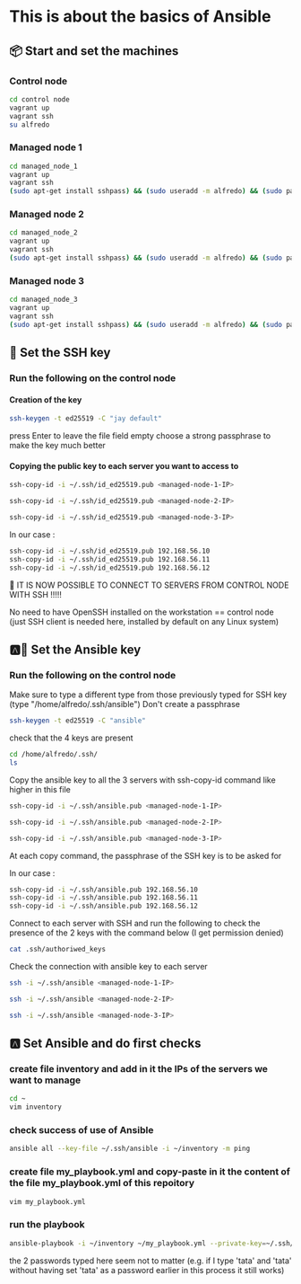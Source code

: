 # This is about the basics of Ansible

## 📦 Start and set the machines

### Control node

```bash
cd control node
vagrant up
vagrant ssh
su alfredo
```

### Managed node 1

```bash
cd managed_node_1
vagrant up
vagrant ssh
(sudo apt-get install sshpass) && (sudo useradd -m alfredo) && (sudo passwd alfredo) && (sudo usermod -aG sudo alfredo)
```

### Managed node 2

```bash
cd managed_node_2
vagrant up
vagrant ssh
(sudo apt-get install sshpass) && (sudo useradd -m alfredo) && (sudo passwd alfredo) && (sudo usermod -aG sudo alfredo)
```

### Managed node 3

```bash
cd managed_node_3
vagrant up
vagrant ssh
(sudo apt-get install sshpass) && (sudo useradd -m alfredo) && (sudo passwd alfredo) && (sudo usermod -aG sudo alfredo)
```
## 🔑 Set the SSH key

### Run the following on the control node

#### Creation of the key

```bash
ssh-keygen -t ed25519 -C "jay default"
```
press Enter to leave the file field empty
choose a strong passphrase to make the key much better


#### Copying the public key to each server you want to access to

```bash
ssh-copy-id -i ~/.ssh/id_ed25519.pub <managed-node-1-IP>
```

```bash
ssh-copy-id -i ~/.ssh/id_ed25519.pub <managed-node-2-IP>
```

```bash
ssh-copy-id -i ~/.ssh/id_ed25519.pub <managed-node-3-IP>
```

In our case :
```bash
ssh-copy-id -i ~/.ssh/id_ed25519.pub 192.168.56.10
ssh-copy-id -i ~/.ssh/id_ed25519.pub 192.168.56.11
ssh-copy-id -i ~/.ssh/id_ed25519.pub 192.168.56.12
```


🥳 IT IS NOW POSSIBLE TO CONNECT TO SERVERS FROM CONTROL NODE WITH SSH !!!!!

No need to have OpenSSH installed on the workstation == control node (just SSH client is needed here, installed by default on any Linux system)

## 🅰️🔑 Set the Ansible key

### Run the following on the control node

Make sure to type a different type from those previously typed for SSH key (type "/home/alfredo/.ssh/ansible")
Don't create a passphrase
```bash
ssh-keygen -t ed25519 -C "ansible"
```

check that the 4 keys are present
```bash
cd /home/alfredo/.ssh/
ls
```

Copy the ansible key to all the 3 servers with ssh-copy-id command like higher in this file
```bash
ssh-copy-id -i ~/.ssh/ansible.pub <managed-node-1-IP>
```

```bash
ssh-copy-id -i ~/.ssh/ansible.pub <managed-node-2-IP>
```

```bash
ssh-copy-id -i ~/.ssh/ansible.pub <managed-node-3-IP>
```
At each copy command, the passphrase of the SSH key is to be asked for

In our case :
```bash
ssh-copy-id -i ~/.ssh/ansible.pub 192.168.56.10
ssh-copy-id -i ~/.ssh/ansible.pub 192.168.56.11
ssh-copy-id -i ~/.ssh/ansible.pub 192.168.56.12
```

Connect to each server with SSH and run the following to check the presence of the 2 keys with the command below (I get permission denied)
```bash
cat .ssh/authoriwed_keys
```

Check the connection with ansible key to each server
```bash
ssh -i ~/.ssh/ansible <managed-node-1-IP>
```
```bash
ssh -i ~/.ssh/ansible <managed-node-2-IP>
```
```bash
ssh -i ~/.ssh/ansible <managed-node-3-IP>
```

## 🅰️ Set Ansible and do first checks

### create file inventory and add in it the IPs of the servers we want to manage
```bash
cd ~
vim inventory
```

### check success of use of Ansible

```bash
ansible all --key-file ~/.ssh/ansible -i ~/inventory -m ping
```

### create file my_playbook.yml and copy-paste in it the content of the file my_playbook.yml of this repoitory
```bash
vim my_playbook.yml
```

### run the playbook

```bash
ansible-playbook -i ~/inventory ~/my_playbook.yml --private-key=~/.ssh/ansible -kK
```
the 2 passwords typed here seem not to matter (e.g. if I type 'tata' and 'tata' without having set 'tata' as a password earlier in this process it still works)
